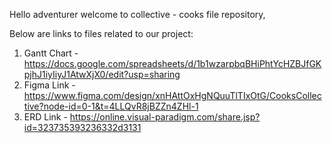 Hello adventurer welcome to collective - cooks file repository,

Below are links to files related to our project: 

1. Gantt Chart - https://docs.google.com/spreadsheets/d/1b1wzarpbqBHiPhtYcHZBJfGKpjhJ1iyIiyJ1AtwXjX0/edit?usp=sharing
2. Figma Link - https://www.figma.com/design/xnHAttOxHgNQuuTlTIxOtG/CooksCollective?node-id=0-1&t=4LLQvR8jBZZn4ZHl-1
3. ERD Link - https://online.visual-paradigm.com/share.jsp?id=323735393236332d3131
